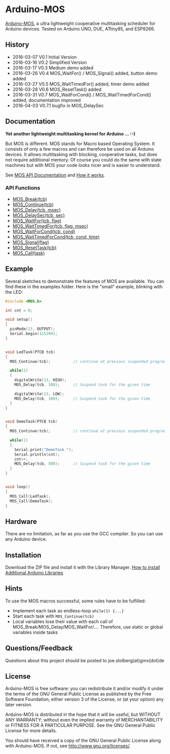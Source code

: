 # Arduino-MOS
[Arduino-MOS](https://github.com/joe7575/Arduino-MOS), a ultra lightweight cooperative multitasking
scheduler for Arduino devices. Tested on Arduino UNO, DUE, ATtiny85, and ESP8266. 


## History
- 2016-03-07  V0.1  Initial Version
- 2016-03-16  V0.2  Simplified Version
- 2016-03-17  V0.3  Medium demo added
- 2016-03-26  V0.4  MOS_WaitFor() / MOS_Signal() added, button demo added
- 2016-03-27  V0.5  MOS_WaitTimedFor() added, timer demo added
- 2016-03-28  V0.6  MOS_ResetTask() added
- 2016-03-31  V0.7  MOS_WaitForCond() / MOS_WaitTimedForCond() added, documentation improved
- 2016-04-03  V0.7.1 bugfix in MOS_DelaySec


## Documentation
**Yet another lightweight multitasking kernel for Arduino ...  :-)**

But MOS is different. MOS stands for Macro based Operating System. 
It consists of only a few macros and can therefore be used on all Arduino devices.
It allows multitasking with blocking, cooperative tasks, but does not require additional memory.
Of course you could do the same with state machines but with MOS your code looks nicer and is easier to understand.

See [MOS API Documentation](mos_api_docu.md#mos-api-documentation)
and [How it works](mos_api_docu.md#how-it-works).

### API Functions

 - [MOS_Break(tcb)](mos_api_docu.md#mos_break)
 - [MOS_Continue(tcb)](mos_api_docu.md#mos_continue)
 - [MOS_Delay(tcb, msec)](mos_api_docu.md#mos_delay)
 - [MOS_DelaySec(tcb, sec)](mos_api_docu.md#mos_delaysec)
 - [MOS_WaitFor(tcb, flag)](mos_api_docu.md#mos_waitfor)
 - [MOS_WaitTimedFor(tcb, flag, msec)](mos_api_docu.md#mos_waittimedfor)
 - [MOS_WaitForCond(tcb, cond)](mos_api_docu.md#mos_waitforcond)
 - [MOS_WaitTimedForCond(tcb, cond, time)](mos_api_docu.md#mos_waittimedforcond)
 - [MOS_Signal(flag)](mos_api_docu.md#mos_signal)
 - [MOS_ResetTask(tcb)](mos_api_docu.md#mos_resettask)
 - [MOS_Call(task)](mos_api_docu.md#mos_call)


## Example

Several sketches to demonstrate the features of MOS are available.
You can find these in the examples folder. Here is the "small" example, blinking with the LED:

```C++
#include <MOS.h>

int cnt = 0;

void setup() 
{
  pinMode(13, OUTPUT);
  Serial.begin(115200);
}


void LedTask(PTCB tcb) 
{
  MOS_Continue(tcb);          // continue at previous suspended program position

  while(1) 
  {
    digitalWrite(13, HIGH);
    MOS_Delay(tcb, 100);      // Suspend task for the given time

    digitalWrite(13, LOW);
    MOS_Delay(tcb, 100);      // Suspend task for the given time
  }
}


void DemoTask(PTCB tcb) 
{
  MOS_Continue(tcb);          // continue at previous suspended program position

  while(1) 
  {
    Serial.print("DemoTask ");
    Serial.println(cnt);
    cnt++;
    MOS_Delay(tcb, 500);      // Suspend task for the given time
  }
}


void loop() 
{
  MOS_Call(LedTask);
  MOS_Call(DemoTask);
}
```

## Hardware
There are no limitation, as far as you use the GCC compiler. So you can use any Arduino device. 

## Installation
Download the ZIP file and install it with the Library Manager.
[How to install Additional Arduino Libraries](https://www.arduino.cc/en/Guide/Libraries)


## Hints
To use the MOS macros successful, some rules have to be fulfilled:
* Implement each task as endless-loop ```while(1) {...}```
* Start each task with ```MOS_Continue(tcb)```
* Local variables lose their value with each call of MOS_Break/MOS_Delay/MOS_WaitFor/.... Therefore, use static or global variables inside tasks

## Questions/Feedback
Questions about this project should be posted to joe.stolberg(at)gmx(dot)de

## License
Arduino-MOS is free software: you can redistribute it and/or modify
it under the terms of the GNU General Public License as published by
the Free Software Foundation, either version 3 of the License, or
(at your option) any later version.

Arduino-MOS is distributed in the hope that it will be useful,
but WITHOUT ANY WARRANTY; without even the implied warranty of
MERCHANTABILITY or FITNESS FOR A PARTICULAR PURPOSE.  See the
GNU General Public License for more details.

You should have received a copy of the GNU General Public License
along with Arduino-MOS.  If not, see <http://www.gnu.org/licenses/>.






